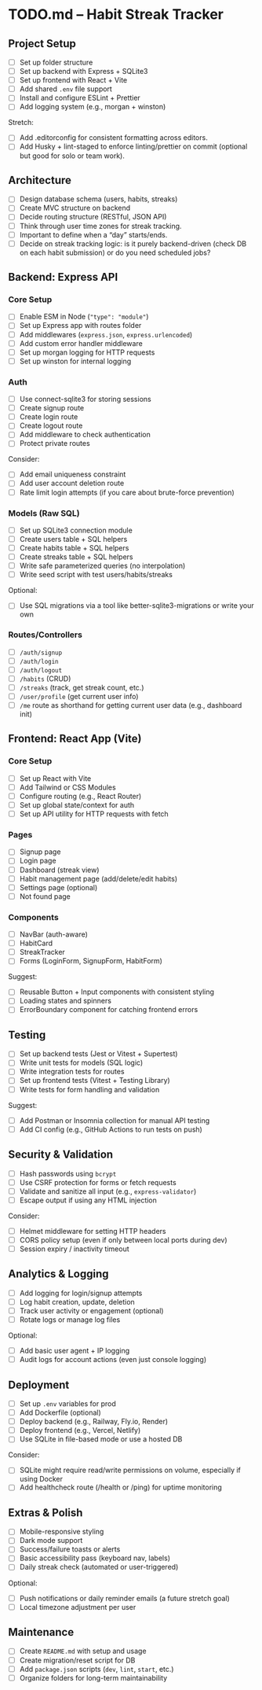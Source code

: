 # TODO.md – Habit Streak Tracker

## Project Setup

- [ ] Set up folder structure
- [ ] Set up backend with Express + SQLite3
- [ ] Set up frontend with React + Vite
- [ ] Add shared `.env` file support
- [ ] Install and configure ESLint + Prettier
- [ ] Add logging system (e.g., morgan + winston)

Stretch:

- [ ] Add .editorconfig for consistent formatting across editors.
- [ ] Add Husky + lint-staged to enforce linting/prettier on commit (optional but good for solo or team work).

## Architecture

- [ ] Design database schema (users, habits, streaks)
- [ ] Create MVC structure on backend
- [ ] Decide routing structure (RESTful, JSON API)
- [ ] Think through user time zones for streak tracking.
- [ ] Important to define when a “day” starts/ends.
- [ ] Decide on streak tracking logic: is it purely backend-driven (check DB on each habit submission) or do you need scheduled jobs?

## Backend: Express API

### Core Setup

- [ ] Enable ESM in Node (`"type": "module"`)
- [ ] Set up Express app with routes folder
- [ ] Add middlewares (`express.json`, `express.urlencoded`)
- [ ] Add custom error handler middleware
- [ ] Set up morgan logging for HTTP requests
- [ ] Set up winston for internal logging

### Auth

- [ ] Use connect-sqlite3 for storing sessions
- [ ] Create signup route
- [ ] Create login route
- [ ] Create logout route
- [ ] Add middleware to check authentication
- [ ] Protect private routes

Consider:

- [ ] Add email uniqueness constraint
- [ ] Add user account deletion route
- [ ] Rate limit login attempts (if you care about brute-force prevention)

### Models (Raw SQL)

- [ ] Set up SQLite3 connection module
- [ ] Create users table + SQL helpers
- [ ] Create habits table + SQL helpers
- [ ] Create streaks table + SQL helpers
- [ ] Write safe parameterized queries (no interpolation)
- [ ] Write seed script with test users/habits/streaks

Optional:

- [ ] Use SQL migrations via a tool like better-sqlite3-migrations or write your own

### Routes/Controllers

- [ ] `/auth/signup`
- [ ] `/auth/login`
- [ ] `/auth/logout`
- [ ] `/habits` (CRUD)
- [ ] `/streaks` (track, get streak count, etc.)
- [ ] `/user/profile` (get current user info)
- [ ] `/me` route as shorthand for getting current user data (e.g., dashboard init)

## Frontend: React App (Vite)

### Core Setup

- [ ] Set up React with Vite
- [ ] Add Tailwind or CSS Modules
- [ ] Configure routing (e.g., React Router)
- [ ] Set up global state/context for auth
- [ ] Set up API utility for HTTP requests with fetch

### Pages

- [ ] Signup page
- [ ] Login page
- [ ] Dashboard (streak view)
- [ ] Habit management page (add/delete/edit habits)
- [ ] Settings page (optional)
- [ ] Not found page

### Components

- [ ] NavBar (auth-aware)
- [ ] HabitCard
- [ ] StreakTracker
- [ ] Forms (LoginForm, SignupForm, HabitForm)

Suggest:

- [ ] Reusable Button + Input components with consistent styling
- [ ] Loading states and spinners
- [ ] ErrorBoundary component for catching frontend errors

## Testing

- [ ] Set up backend tests (Jest or Vitest + Supertest)
- [ ] Write unit tests for models (SQL logic)
- [ ] Write integration tests for routes
- [ ] Set up frontend tests (Vitest + Testing Library)
- [ ] Write tests for form handling and validation

Suggest:

- [ ] Add Postman or Insomnia collection for manual API testing
- [ ] Add CI config (e.g., GitHub Actions to run tests on push)

## Security & Validation

- [ ] Hash passwords using `bcrypt`
- [ ] Use CSRF protection for forms or fetch requests
- [ ] Validate and sanitize all input (e.g., `express-validator`)
- [ ] Escape output if using any HTML injection

Consider:

- [ ] Helmet middleware for setting HTTP headers
- [ ] CORS policy setup (even if only between local ports during dev)
- [ ] Session expiry / inactivity timeout

## Analytics & Logging

- [ ] Add logging for login/signup attempts
- [ ] Log habit creation, update, deletion
- [ ] Track user activity or engagement (optional)
- [ ] Rotate logs or manage log files

Optional:

- [ ] Add basic user agent + IP logging
- [ ] Audit logs for account actions (even just console logging)

## Deployment

- [ ] Set up `.env` variables for prod
- [ ] Add Dockerfile (optional)
- [ ] Deploy backend (e.g., Railway, Fly.io, Render)
- [ ] Deploy frontend (e.g., Vercel, Netlify)
- [ ] Use SQLite in file-based mode or use a hosted DB

Consider:

- [ ] SQLite might require read/write permissions on volume, especially if using Docker
- [ ] Add healthcheck route (/health or /ping) for uptime monitoring

## Extras & Polish

- [ ] Mobile-responsive styling
- [ ] Dark mode support
- [ ] Success/failure toasts or alerts
- [ ] Basic accessibility pass (keyboard nav, labels)
- [ ] Daily streak check (automated or user-triggered)

Optional:

- [ ] Push notifications or daily reminder emails (a future stretch goal)
- [ ] Local timezone adjustment per user

## Maintenance

- [ ] Create `README.md` with setup and usage
- [ ] Create migration/reset script for DB
- [ ] Add `package.json` scripts (`dev`, `lint`, `start`, etc.)
- [ ] Organize folders for long-term maintainability
